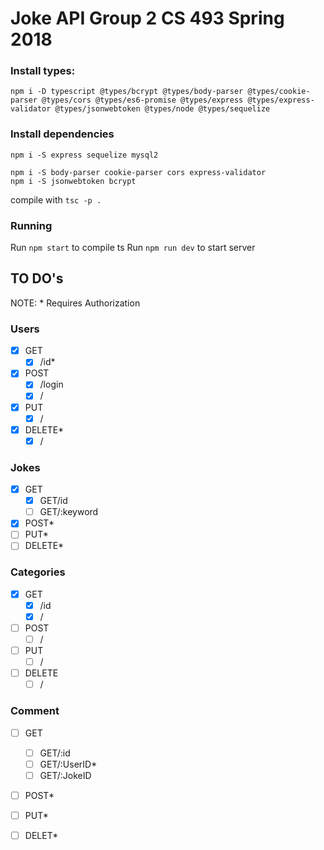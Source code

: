 # Joke API Group 2 CS 493 Spring 2018

### Install types:
```
npm i -D typescript @types/bcrypt @types/body-parser @types/cookie-parser @types/cors @types/es6-promise @types/express @types/express-validator @types/jsonwebtoken @types/node @types/sequelize
```
### Install dependencies
`npm i -S express sequelize mysql2`
```
npm i -S body-parser cookie-parser cors express-validator
npm i -S jsonwebtoken bcrypt
```

compile with `tsc -p .`

### Running

Run `npm start` to compile ts
Run `npm run dev` to start server


## TO DO's

NOTE: * Requires Authorization

### Users
- [x] GET
    - [x] /id*
- [x] POST
    - [x] /login
    - [x] /
- [x] PUT
    - [x] /
- [x] DELETE*
    - [x] /

### Jokes
- [x] GET
    - [x] GET/id
    - [ ] GET/:keyword
- [x] POST*
- [ ] PUT*
- [ ] DELETE*

### Categories
- [x] GET
    - [x] /id    
    - [x] /   
- [ ] POST
    - [ ] /   
- [ ] PUT
    - [ ] /   
- [ ] DELETE
    - [ ] /   

### Comment
- [ ] GET
    - [ ] GET/:id
    - [ ] GET/:UserID*
    - [ ] GET/:JokeID
- [ ] POST*
- [ ] PUT*
- [ ] DELET*

